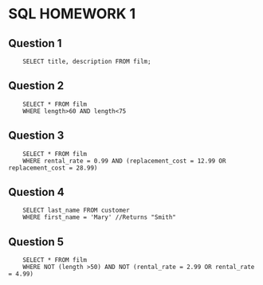 # SQL HOMEWORK 1
## Question 1
```
    SELECT title, description FROM film;
```
## Question 2
```
    SELECT * FROM film
    WHERE length>60 AND length<75 
```
## Question 3
```
    SELECT * FROM film
    WHERE rental_rate = 0.99 AND (replacement_cost = 12.99 OR replacement_cost = 28.99)
```
## Question 4
```
    SELECT last_name FROM customer
    WHERE first_name = 'Mary' //Returns "Smith"
```
## Question 5
```
    SELECT * FROM film
    WHERE NOT (length >50) AND NOT (rental_rate = 2.99 OR rental_rate = 4.99) 
```